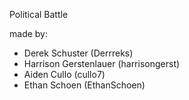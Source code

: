 Political Battle

made by:
* Derek Schuster (Derrreks)
* Harrison Gerstenlauer (harrisongerst)
* Aiden Cullo (cullo7)
* Ethan Schoen (EthanSchoen)
